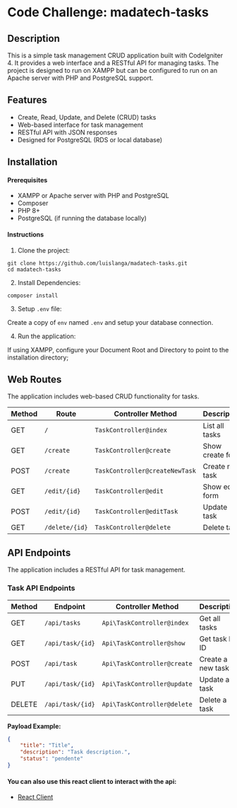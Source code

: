 # Code Challenge: madatech-tasks

## Description

This is a simple task management CRUD application built with CodeIgniter 4. It provides a web interface and a RESTful API for managing tasks. The project is designed to run on XAMPP but can be configured to run on an Apache server with PHP and PostgreSQL support.

## Features

- Create, Read, Update, and Delete (CRUD) tasks
- Web-based interface for task management
- RESTful API with JSON responses
- Designed for PostgreSQL (RDS or local database)

## Installation

#### Prerequisites

- XAMPP or Apache server with PHP and PostgreSQL
- Composer
- PHP 8+
- PostgreSQL (if running the database locally)

#### Instructions

1. Clone the project:

```
git clone https://github.com/luislanga/madatech-tasks.git
cd madatech-tasks
```

2. Install Dependencies:

```
composer install
```

3. Setup `.env` file:

Create a copy of `env` named `.env` and setup your database connection.

4. Run the application:

If using XAMPP, configure your Document Root and Directory to point to the installation directory;

## Web Routes

The application includes web-based CRUD functionality for tasks.

| Method | Route          | Controller Method              | Description      |
| ------ | -------------- | ------------------------------ | ---------------- |
| GET    | `/`            | `TaskController@index`         | List all tasks   |
| GET    | `/create`      | `TaskController@create`        | Show create form |
| POST   | `/create`      | `TaskController@createNewTask` | Create new task  |
| GET    | `/edit/{id}`   | `TaskController@edit`          | Show edit form   |
| POST   | `/edit/{id}`   | `TaskController@editTask`      | Update task      |
| GET    | `/delete/{id}` | `TaskController@delete`        | Delete task      |

## API Endpoints

The application includes a RESTful API for task management.

### Task API Endpoints

| Method | Endpoint         | Controller Method           | Description       |
| ------ | ---------------- | --------------------------- | ----------------- |
| GET    | `/api/tasks`     | `Api\TaskController@index`  | Get all tasks     |
| GET    | `/api/task/{id}` | `Api\TaskController@show`   | Get task by ID    |
| POST   | `/api/task`      | `Api\TaskController@create` | Create a new task |
| PUT    | `/api/task/{id}` | `Api\TaskController@update` | Update a task     |
| DELETE | `/api/task/{id}` | `Api\TaskController@delete` | Delete a task     |

**Payload Example:**
```json
{
	"title": "Title",
	"description": "Task description.",
	"status": "pendente"
}
```

#### You can also use this react client to interact with the api:
- [React Client](https://github.com/luislanga/madatech-client)
